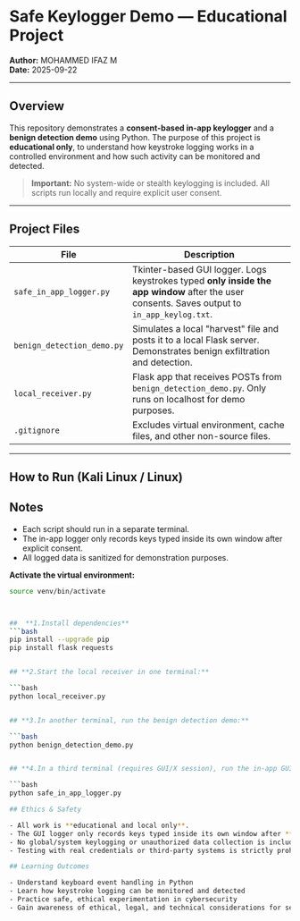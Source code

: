 # Safe Keylogger Demo — Educational Project

**Author:** MOHAMMED IFAZ M  
**Date:** 2025-09-22  

---

## Overview
This repository demonstrates a **consent-based in-app keylogger** and a **benign detection demo** using Python. The purpose of this project is **educational only**, to understand how keystroke logging works in a controlled environment and how such activity can be monitored and detected.  

> **Important:** No system-wide or stealth keylogging is included. All scripts run locally and require explicit user consent.

---

## Project Files

| File | Description |
|------|-------------|
| `safe_in_app_logger.py` | Tkinter-based GUI logger. Logs keystrokes typed **only inside the app window** after the user consents. Saves output to `in_app_keylog.txt`. |
| `benign_detection_demo.py` | Simulates a local "harvest" file and posts it to a local Flask server. Demonstrates benign exfiltration and detection. |
| `local_receiver.py` | Flask app that receives POSTs from `benign_detection_demo.py`. Only runs on localhost for demo purposes. |
| `.gitignore` | Excludes virtual environment, cache files, and other non-source files. |

---

## How to Run (Kali Linux / Linux)

## Notes

- Each script should run in a separate terminal.
- The in-app logger only records keys typed inside its own window after explicit consent.
- All logged data is sanitized for demonstration purposes.

**Activate the virtual environment:**

```bash
source venv/bin/activate



##  **1.Install dependencies**
```bash
pip install --upgrade pip
pip install flask requests


## **2.Start the local receiver in one terminal:**

```bash
python local_receiver.py


## **3.In another terminal, run the benign detection demo:**

```bash
python benign_detection_demo.py


## **4.In a third terminal (requires GUI/X session), run the in-app GUI logger:**

```bash
python safe_in_app_logger.py

## Ethics & Safety

- All work is **educational and local only**.
- The GUI logger only records keys typed inside its own window after **explicit user consent**.
- No global/system keylogging or unauthorized data collection is included.
- Testing with real credentials or third-party systems is strictly prohibited without consent.

## Learning Outcomes

- Understand keyboard event handling in Python
- Learn how keystroke logging can be monitored and detected
- Practice safe, ethical experimentation in cybersecurity
- Gain awareness of ethical, legal, and technical considerations for sensitive data handling
